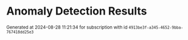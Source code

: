 # Anomaly Detection Results


<sup>Generated at 2024-08-28 11:21:34 for subscription with id `4913be3f-a345-4652-9bba-767418dd25e3`</sup>
